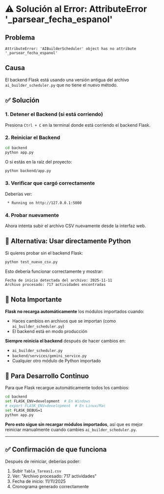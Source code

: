 # ⚠️ Solución al Error: AttributeError '_parsear_fecha_espanol'

## Problema

```
AttributeError: 'AIBuilderScheduler' object has no attribute '_parsear_fecha_espanol'
```

## Causa

El backend Flask está usando una versión antigua del archivo `ai_builder_scheduler.py` que no tiene el nuevo método.

## ✅ Solución

### 1. **Detener el Backend** (si está corriendo)

Presiona `Ctrl + C` en la terminal donde está corriendo el backend Flask.

### 2. **Reiniciar el Backend**

```bash
cd backend
python app.py
```

O si estás en la raíz del proyecto:

```bash
python backend/app.py
```

### 3. **Verificar que cargó correctamente**

Deberías ver:

```
 * Running on http://127.0.0.1:5000
```

### 4. **Probar nuevamente**

Ahora intenta subir el archivo CSV nuevamente desde la interfaz web.

## 🔄 Alternativa: Usar directamente Python

Si quieres probar sin el backend Flask:

```bash
python test_nuevo_csv.py
```

Esto debería funcionar correctamente y mostrar:

```
Fecha de inicio detectada del archivo: 2025-11-11
Archivo procesado: 717 actividades encontradas
```

## 📝 Nota Importante

**Flask no recarga automáticamente** los módulos importados cuando:
- Haces cambios en archivos que se importan (como `ai_builder_scheduler.py`)
- El backend está en modo producción

**Siempre reinicia el backend** después de hacer cambios en:
- `ai_builder_scheduler.py`
- `backend/services/gemini_service.py`
- Cualquier otro módulo de Python importado

## 🚀 Para Desarrollo Continuo

Para que Flask recargue automáticamente todos los cambios:

```bash
cd backend
set FLASK_ENV=development  # En Windows
# export FLASK_ENV=development  # En Linux/Mac
set FLASK_DEBUG=1
python app.py
```

**Pero esto sigue sin recargar módulos importados**, así que es mejor reiniciar manualmente cuando cambies `ai_builder_scheduler.py`.

---

## ✅ Confirmación de que funciona

Después de reiniciar, deberías poder:

1. Subir `Tabla_Tareas1.csv`
2. Ver: "Archivo procesado: 717 actividades"
3. Fecha de inicio: 11/11/2025
4. Cronograma generado correctamente

